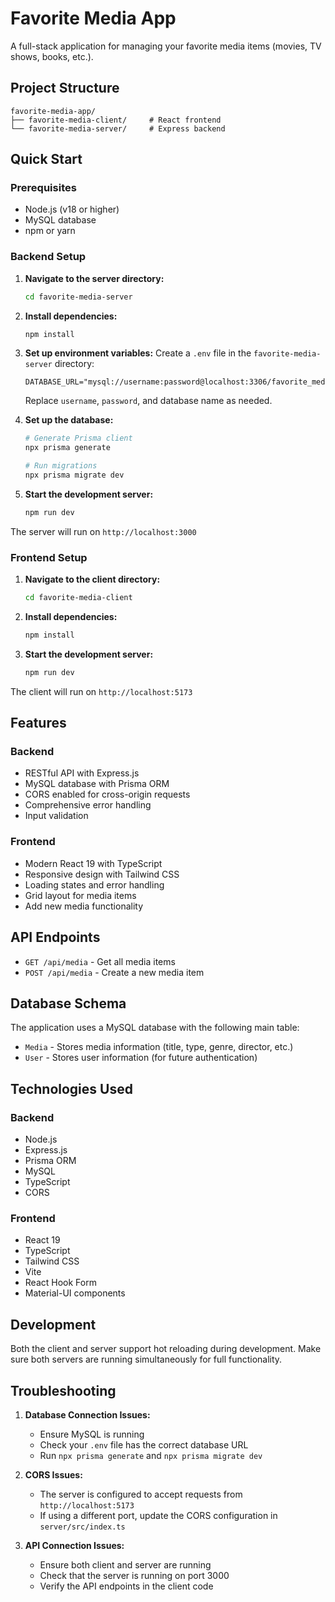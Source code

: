 # Favorite Media App

A full-stack application for managing your favorite media items (movies, TV shows, books, etc.).

## Project Structure

```
favorite-media-app/
├── favorite-media-client/     # React frontend
└── favorite-media-server/     # Express backend
```

## Quick Start

### Prerequisites

- Node.js (v18 or higher)
- MySQL database
- npm or yarn

### Backend Setup

1. **Navigate to the server directory:**

   ```bash
   cd favorite-media-server
   ```

2. **Install dependencies:**

   ```bash
   npm install
   ```

3. **Set up environment variables:**
   Create a `.env` file in the `favorite-media-server` directory:

   ```
   DATABASE_URL="mysql://username:password@localhost:3306/favorite_media_db"
   ```

   Replace `username`, `password`, and database name as needed.

4. **Set up the database:**

   ```bash
   # Generate Prisma client
   npx prisma generate

   # Run migrations
   npx prisma migrate dev
   ```

5. **Start the development server:**
   ```bash
   npm run dev
   ```

The server will run on `http://localhost:3000`

### Frontend Setup

1. **Navigate to the client directory:**

   ```bash
   cd favorite-media-client
   ```

2. **Install dependencies:**

   ```bash
   npm install
   ```

3. **Start the development server:**
   ```bash
   npm run dev
   ```

The client will run on `http://localhost:5173`

## Features

### Backend

- RESTful API with Express.js
- MySQL database with Prisma ORM
- CORS enabled for cross-origin requests
- Comprehensive error handling
- Input validation

### Frontend

- Modern React 19 with TypeScript
- Responsive design with Tailwind CSS
- Loading states and error handling
- Grid layout for media items
- Add new media functionality

## API Endpoints

- `GET /api/media` - Get all media items
- `POST /api/media` - Create a new media item

## Database Schema

The application uses a MySQL database with the following main table:

- `Media` - Stores media information (title, type, genre, director, etc.)
- `User` - Stores user information (for future authentication)

## Technologies Used

### Backend

- Node.js
- Express.js
- Prisma ORM
- MySQL
- TypeScript
- CORS

### Frontend

- React 19
- TypeScript
- Tailwind CSS
- Vite
- React Hook Form
- Material-UI components

## Development

Both the client and server support hot reloading during development. Make sure both servers are running simultaneously for full functionality.

## Troubleshooting

1. **Database Connection Issues:**

   - Ensure MySQL is running
   - Check your `.env` file has the correct database URL
   - Run `npx prisma generate` and `npx prisma migrate dev`

2. **CORS Issues:**

   - The server is configured to accept requests from `http://localhost:5173`
   - If using a different port, update the CORS configuration in `server/src/index.ts`

3. **API Connection Issues:**
   - Ensure both client and server are running
   - Check that the server is running on port 3000
   - Verify the API endpoints in the client code

